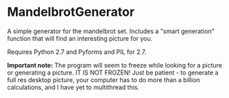 # MandelbrotGenerator
A simple generator for the mandelbrot set. Includes a "smart generation" function that will find an interesting picture for you.

Requires Python 2.7 and Pyforms and PIL for 2.7.

**Important note:** The program will seem to freeze while looking for a picture or generating a picture. IT IS NOT FROZEN! Just be patient - to generate a full res desktop picture, your computer has to do more than a billion calculations, and I have yet to multithread this.

